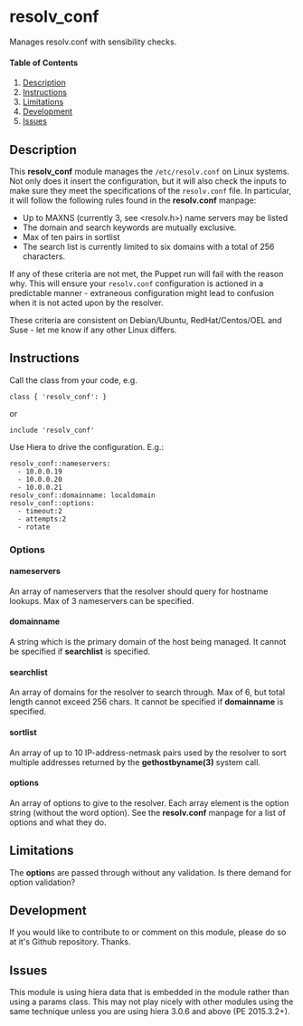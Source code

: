 # resolv_conf
Manages resolv.conf with sensibility checks.
#### Table of Contents

1. [Description](#description)
1. [Instructions](#instructions)
1. [Limitations](#limitations)
1. [Development](#development)
1. [Issues](#issues)

## Description

This **resolv_conf** module manages the `/etc/resolv.conf` on Linux systems.  Not only does it insert the configuration, but it will also check the inputs to make sure they meet the specifications of the `resolv.conf` file.  In particular, it will follow the following rules found in the **resolv.conf** manpage:
  * Up to  MAXNS  (currently  3, see <resolv.h>) name servers may be listed
  * The domain and search keywords are mutually exclusive.
  * Max of ten pairs in sortlist
  * The search list is currently limited to six domains with a total of 256 characters.

If any of these criteria are not met, the Puppet run will fail with the reason why.  This will ensure your `resolv.conf` configuration is actioned in a predictable manner - extraneous configuration might lead to confusion when it is not acted upon by the resolver.

These criteria are consistent on Debian/Ubuntu, RedHat/Centos/OEL and Suse - let me know if any other Linux differs.

## Instructions
Call the class from your code, e.g. 
```
class { 'resolv_conf': }
```
 or 
```
include 'resolv_conf'
```

Use Hiera to drive the configuration.  E.g.:
```
resolv_conf::nameservers: 
  - 10.0.0.19
  - 10.0.0.20
  - 10.0.0.21
resolv_conf::domainname: localdomain
resolv_conf::options:
  - timeout:2
  - attempts:2
  - rotate
```
### Options
#### nameservers
An array of nameservers that the resolver should query for hostname lookups.  Max of 3 nameservers can be specified.

#### domainname
A string which is the primary domain of the host being managed.  It cannot be specified if **searchlist** is specified.

#### searchlist
An array of domains for the resolver to search through.  Max of 6, but total length cannot exceed 256 chars.  It cannot be specified if **domainname** is specified.

#### sortlist
An array of up to 10 IP-address-netmask pairs used by the resolver to sort multiple addresses returned by the **gethostbyname(3)** system call.

#### options
An array of options to give to the resolver.  Each array element is the option string (without the word option). See the **resolv.conf** manpage for a list of options and what they do.


## Limitations
The **option**s are passed through without any validation.  Is there demand for option validation?

## Development
If you would like to contribute to or comment on this module, please do so at it's Github repository.  Thanks.

## Issues
This module is using hiera data that is embedded in the module rather than using a params class.  This may not play nicely with other modules using the same technique unless you are using hiera 3.0.6 and above (PE 2015.3.2+).
